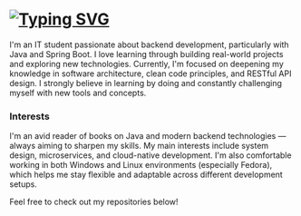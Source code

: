 # [![Typing SVG](https://readme-typing-svg.herokuapp.com?font=Fira+Code&duration=7000&pause=500&color=FF0000&center=false&vCenter=true&width=500&lines=Hi%2C+I'm+Patryk;Backend+Developer+%7C+Java+%7C+Spring+Boot)](https://git.io/typing-svg)

I'm an IT student passionate about backend development, particularly with Java and Spring Boot. I love learning through building real-world projects and exploring new technologies. Currently, I'm focused on deepening my knowledge in software architecture, clean code principles, and RESTful API design. I strongly believe in learning by doing and constantly challenging myself with new tools and concepts.

### Interests
I'm an avid reader of books on Java and modern backend technologies — always aiming to sharpen my skills. My main interests include system design, microservices, and cloud-native development. I'm also comfortable working in both Windows and Linux environments (especially Fedora), which helps me stay flexible and adaptable across different development setups.

Feel free to check out my repositories below!

